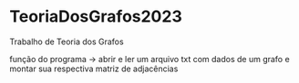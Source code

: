 # TeoriaDosGrafos2023
Trabalho de Teoria dos Grafos

função do programa -> abrir e ler um arquivo txt com dados de um grafo e montar sua respectiva matriz de adjacências
